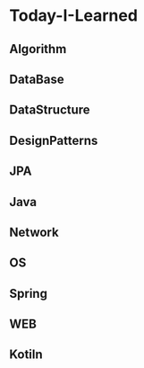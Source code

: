 # Today-I-Learned
## Algorithm
## DataBase
## DataStructure
## DesignPatterns
## JPA
## Java
## Network
## OS
## Spring
## WEB
## Kotiln
